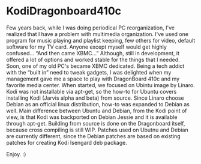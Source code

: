 # KodiDragonboard410c

Few years back, while I was doing periodical PC reorganization, I've realized that I have a problem with multimedia organization. I've used one program for music playing and playlist keeping, few others for video, default software for my TV card. Anyone except myself would get highly confused...
“And then came XBMC...”
Although, still in development, it offered a lot of options and worked stable for the things that I needed. Soon, one of my old PC's became XBMC dedicated.
Being a tech addict with the “built in” need to tweak gadgets, I was delighted when my management gave me a space to play with DragonBoard 410c and my favorite media center. 
When started, we focused on Ubintu image by Linaro. Kodi was not installable via apt-get, so the how-to for Ubuntu covers installing Kodi (Jarvis alpha and beta) from source.
Since Linaro choose Debian as an official linux distribution, how-to was expanded to Debian as well. Main difference between Ubuntu and Debian, from the Kodi point of view, is that Kodi was backported on Debian Jessie and it is available through apt-get.
Building from source is done on the Dragonboard itself, because cross compiling is still WIP. Patches used on Ubutnu and Debian are currently different, since the Debian patches are based on existing patches for creating Kodi Isengard deb package.

Enjoy. :)
